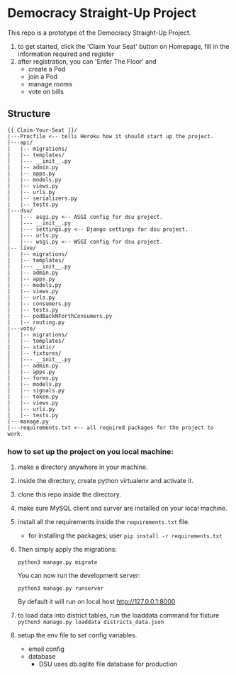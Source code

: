 # Democracy Straight-Up Project
This repo is a prototype of the Democracy Straight-Up Project.

1. to get started, click the 'Claim Your Seat' button on Homepage, fill in the information required and register
2. after registration, you can 'Enter The Floor' and
    - create a Pod
    - join a Pod
    - manage rooms
    - vote on bills

## Structure

```
{{ Claim-Your-Seat }}/
|---Procfile <-- tells Heroku how it should start up the project.
|---api/
|   |-- migrations/
|   |-- templates/
│   |--- __init__.py
|   |-- admin.py
|   |-- apps.py
|   |-- models.py
|   |-- views.py
|   |-- urls.py
|   |-- serializers.py
|   |-- tests.py
|---dsu/ 
│   |--- asgi.py <-- ASGI config for dsu project.
│   |--- __init__.py
│   |--- settings.py <-- Django settings for dsu project.
│   |--- urls.py
│   |--- wsgi.py <-- WSGI config for dsu project.
|-- live/
|   |-- migrations/
|   |-- templates/
│   |--- __init__.py
|   |-- admin.py
|   |-- apps.py
|   |-- models.py
|   |-- views.py
|   |-- urls.py
|   |-- consumers.py
|   |-- tests.py
|   |-- podBackNForthConsumers.py
|   |-- routing.py
|---vote/
|   |-- migrations/
|   |-- templates/
|   |-- static/
|   |-- fixtures/
│   |--- __init__.py
|   |-- admin.py
|   |-- apps.py
|   |-- forms.py
|   |-- models.py
|   |-- signals.py
|   |-- token.py
|   |-- views.py
|   |-- urls.py
|   |-- tests.py
|---manage.py
|---requirements.txt <-- all required packages for the project to work.
```

### how to set up the project on you local machine:
1. make a directory anywhere in your machine.
2. inside the directory, create python virtualenv and activate it.
3. clone this repo inside the directory.
4. make sure MySQL client and surver are installed on your local machine.
5. install all the requirements inside the `requirements.txt` file.
    - for installing the packages; user `pip install -r requirements.txt`
6. Then simply apply the migrations:

    `python3 manage.py migrate`
    

   You can now run the development server:

    `python3 manage.py runserver`
   
   By default it will run on local host  http://127.0.0.1:8000

7. to load data into district tables, run the loaddata command for fixture 
   `python3 manage.py loaddata districts_data.json`

8. setup the env file to set config variables. 
    - email config
    - database 
        - DSU uses db.sqlite file database for production

